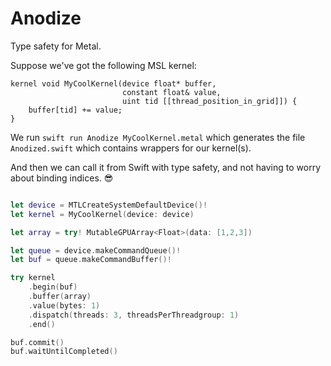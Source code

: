 # Anodize

Type safety for Metal.

Suppose we've got the following MSL kernel:

```Metal
kernel void MyCoolKernel(device float* buffer,
                         constant float& value,
                         uint tid [[thread_position_in_grid]]) {
    buffer[tid] += value;
}
```

We run `swift run Anodize MyCoolKernel.metal` which generates the file `Anodized.swift` which contains wrappers for our kernel(s).

And then we can call it from Swift with type safety, and not having to worry about binding indices. 😎

```Swift

let device = MTLCreateSystemDefaultDevice()!
let kernel = MyCoolKernel(device: device)

let array = try! MutableGPUArray<Float>(data: [1,2,3])

let queue = device.makeCommandQueue()!
let buf = queue.makeCommandBuffer()!

try kernel
    .begin(buf)
    .buffer(array)
    .value(bytes: 1)
    .dispatch(threads: 3, threadsPerThreadgroup: 1)
    .end()

buf.commit()
buf.waitUntilCompleted()
        
```
